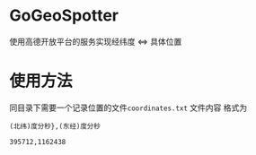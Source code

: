 # GoGeoSpotter
使用高德开放平台的服务实现经纬度 <=> 具体位置

# 使用方法

同目录下需要一个记录位置的文件`coordinates.txt`
文件内容 格式为

`(北纬)度分秒},(东经)度分秒`
```txt
395712,1162438
```